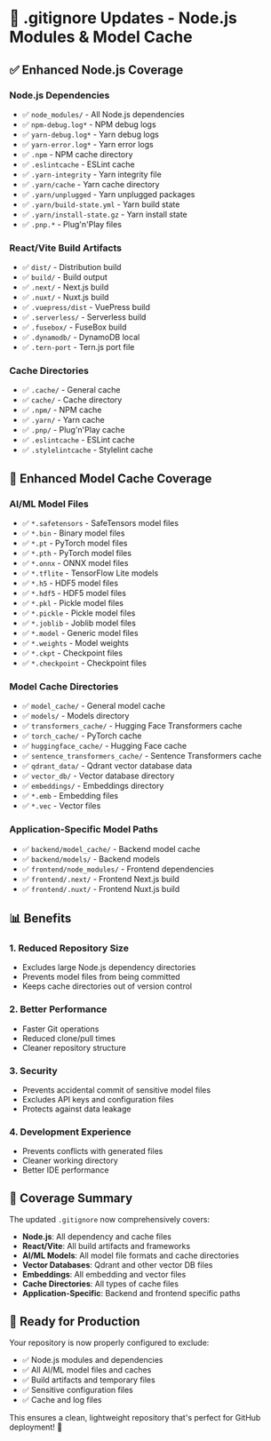 # 🔧 .gitignore Updates - Node.js Modules & Model Cache

## ✅ Enhanced Node.js Coverage

### **Node.js Dependencies**
- ✅ `node_modules/` - All Node.js dependencies
- ✅ `npm-debug.log*` - NPM debug logs
- ✅ `yarn-debug.log*` - Yarn debug logs
- ✅ `yarn-error.log*` - Yarn error logs
- ✅ `.npm` - NPM cache directory
- ✅ `.eslintcache` - ESLint cache
- ✅ `.yarn-integrity` - Yarn integrity file
- ✅ `.yarn/cache` - Yarn cache directory
- ✅ `.yarn/unplugged` - Yarn unplugged packages
- ✅ `.yarn/build-state.yml` - Yarn build state
- ✅ `.yarn/install-state.gz` - Yarn install state
- ✅ `.pnp.*` - Plug'n'Play files

### **React/Vite Build Artifacts**
- ✅ `dist/` - Distribution build
- ✅ `build/` - Build output
- ✅ `.next/` - Next.js build
- ✅ `.nuxt/` - Nuxt.js build
- ✅ `.vuepress/dist` - VuePress build
- ✅ `.serverless/` - Serverless build
- ✅ `.fusebox/` - FuseBox build
- ✅ `.dynamodb/` - DynamoDB local
- ✅ `.tern-port` - Tern.js port file

### **Cache Directories**
- ✅ `.cache/` - General cache
- ✅ `cache/` - Cache directory
- ✅ `.npm/` - NPM cache
- ✅ `.yarn/` - Yarn cache
- ✅ `.pnp/` - Plug'n'Play cache
- ✅ `.eslintcache` - ESLint cache
- ✅ `.stylelintcache` - Stylelint cache

## 🤖 Enhanced Model Cache Coverage

### **AI/ML Model Files**
- ✅ `*.safetensors` - SafeTensors model files
- ✅ `*.bin` - Binary model files
- ✅ `*.pt` - PyTorch model files
- ✅ `*.pth` - PyTorch model files
- ✅ `*.onnx` - ONNX model files
- ✅ `*.tflite` - TensorFlow Lite models
- ✅ `*.h5` - HDF5 model files
- ✅ `*.hdf5` - HDF5 model files
- ✅ `*.pkl` - Pickle model files
- ✅ `*.pickle` - Pickle model files
- ✅ `*.joblib` - Joblib model files
- ✅ `*.model` - Generic model files
- ✅ `*.weights` - Model weights
- ✅ `*.ckpt` - Checkpoint files
- ✅ `*.checkpoint` - Checkpoint files

### **Model Cache Directories**
- ✅ `model_cache/` - General model cache
- ✅ `models/` - Models directory
- ✅ `transformers_cache/` - Hugging Face Transformers cache
- ✅ `torch_cache/` - PyTorch cache
- ✅ `huggingface_cache/` - Hugging Face cache
- ✅ `sentence_transformers_cache/` - Sentence Transformers cache
- ✅ `qdrant_data/` - Qdrant vector database data
- ✅ `vector_db/` - Vector database directory
- ✅ `embeddings/` - Embeddings directory
- ✅ `*.emb` - Embedding files
- ✅ `*.vec` - Vector files

### **Application-Specific Model Paths**
- ✅ `backend/model_cache/` - Backend model cache
- ✅ `backend/models/` - Backend models
- ✅ `frontend/node_modules/` - Frontend dependencies
- ✅ `frontend/.next/` - Frontend Next.js build
- ✅ `frontend/.nuxt/` - Frontend Nuxt.js build

## 📊 Benefits

### **1. Reduced Repository Size**
- Excludes large Node.js dependency directories
- Prevents model files from being committed
- Keeps cache directories out of version control

### **2. Better Performance**
- Faster Git operations
- Reduced clone/pull times
- Cleaner repository structure

### **3. Security**
- Prevents accidental commit of sensitive model files
- Excludes API keys and configuration files
- Protects against data leakage

### **4. Development Experience**
- Prevents conflicts with generated files
- Cleaner working directory
- Better IDE performance

## 🎯 Coverage Summary

The updated `.gitignore` now comprehensively covers:

- **Node.js**: All dependency and cache files
- **React/Vite**: All build artifacts and frameworks
- **AI/ML Models**: All model file formats and cache directories
- **Vector Databases**: Qdrant and other vector DB files
- **Embeddings**: All embedding and vector files
- **Cache Directories**: All types of cache files
- **Application-Specific**: Backend and frontend specific paths

## 🚀 Ready for Production

Your repository is now properly configured to exclude:
- ✅ Node.js modules and dependencies
- ✅ All AI/ML model files and caches
- ✅ Build artifacts and temporary files
- ✅ Sensitive configuration files
- ✅ Cache and log files

This ensures a clean, lightweight repository that's perfect for GitHub deployment! 🎉 